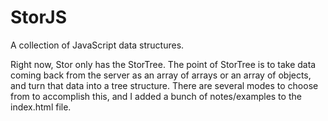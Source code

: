 StorJS
======

A collection of JavaScript data structures.

Right now, Stor only has the StorTree.
The point of StorTree is to take data coming back from the server as an array of arrays or an array of objects,
and turn that data into a tree structure. There are several modes to choose from to accomplish this, and
I added a bunch of notes/examples to the index.html file.
